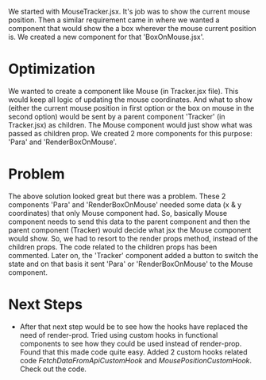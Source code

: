 We started with MouseTracker.jsx. It's job was to show the current mouse position. Then a similar requirement came in where we wanted a component that would show the a box wherever the mouse current position is. We created a new component for that 'BoxOnMouse.jsx'. 


# Optimization

We wanted to create a component like Mouse (in Tracker.jsx file). This would keep all logic of updating the mouse coordinates. And what to show (either the current mouse position in first option or the box on mouse in the second option) would be sent by a parent component 'Tracker' (in Tracker.jsx) as children. The Mouse component would just show what was passed as children prop. We created 2 more components for this purpose: 'Para' and 'RenderBoxOnMouse'.

# Problem

The above solution looked great but there was a problem. These 2 components 'Para' and 'RenderBoxOnMouse' needed some data (x & y coordinates) that only Mouse component had. So, basically Mouse component needs to send this data to the parent component and then the parent component (Tracker) would decide what jsx the Mouse component would show. So, we had to resort to the render props method, instead of the children props. The code related to the children props has been commented. Later on, the 'Tracker' component added a button to switch the state and on that basis it sent 'Para' or 'RenderBoxOnMouse' to the Mouse component.

# Next Steps

- After that next step would be to see how the hooks have replaced the need of render-prod. Tried using custom hooks in functional components to see how they could be used instead of render-prop. Found that this made code quite easy. Added 2 custom hooks related code *FetchDataFromApiCustomHook* and *MousePositionCustomHook*. Check out the code.